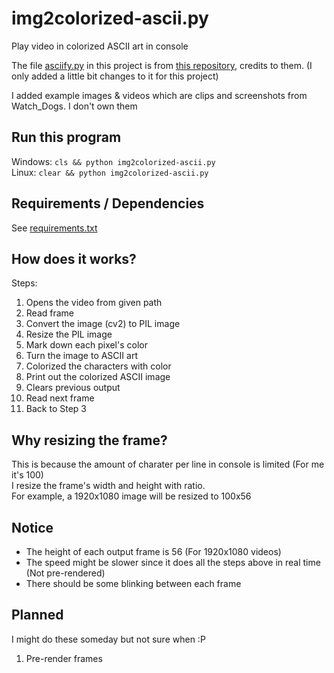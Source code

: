 # img2colorized-ascii.py

Play video in colorized ASCII art in console

The file [asciify.py][file_asciify.py] in this project is from [this repository][github_asciify], credits to them. (I only added a little bit changes to it for this project)

I added example images & videos which are clips and screenshots from Watch_Dogs. I don't own them

## Run this program

Windows: `cls && python img2colorized-ascii.py` <br>
Linux: `clear && python img2colorized-ascii.py`

## Requirements / Dependencies

See [requirements.txt][file_requirements]

## How does it works?

Steps:

1) Opens the video from given path
2) Read frame
3) Convert the image (cv2) to PIL image
4) Resize the PIL image
5) Mark down each pixel's color
6) Turn the image to ASCII art
7) Colorized the characters with color
8) Print out the colorized ASCII image
9) Clears previous output
10) Read next frame
11) Back to Step 3

## Why resizing the frame?

This is because the amount of charater per line in console is limited (For me it's 100) <br>
I resize the frame's width and height with ratio. <br>
For example, a 1920x1080 image will be resized to 100x56

## Notice

* The height of each output frame is 56 (For 1920x1080 videos)
* The speed might be slower since it does all the steps above in real time (Not pre-rendered)
* There should be some blinking between each frame

## Planned

I might do these someday but not sure when :P

1) Pre-render frames

[file_main_py_file]: ./img2colorized-ascii.py
[file_asciify.py]: ./asciify.py
[file_requirements]: ./requirements.txt
[github_asciify]: https://github.com/RameshAditya/asciify